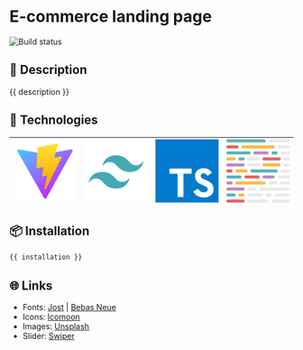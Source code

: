 # E-commerce landing page

![Build status](https://github.com/ozariechniev/static-ecommerce-landing-page/actions/workflows/node.js.yml/badge.svg)

## 📝 Description

{{ description }}

## 🚀 Technologies

| ![Vite](public/vite.svg) | ![Tailwind](public/tailwind.svg) | ![Typescript](public/typescript.svg) | ![Prettier](public/prettier.svg) |
|--------------------------|----------------------------------|--------------------------------------|----------------------------------|

## 📦 Installation

```bash
{{ installation }}
```

## 🌐 Links

- Fonts: [Jost](https://fonts.google.com/specimen/Jost) | [Bebas Neue](https://fonts.google.com/specimen/Bebas+Neue)
- Icons: [Icomoon](https://icomoon.io/)
- Images: [Unsplash](https://unsplash.com/)
- Slider: [Swiper](https://swiperjs.com/)
